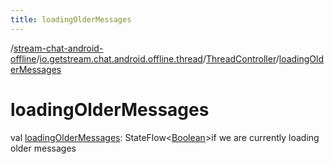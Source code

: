 ```yaml
---
title: loadingOlderMessages
---
```

/[stream-chat-android-offline](../../index.md)/[io.getstream.chat.android.offline.thread](../index.md)/[ThreadController](index.md)/[loadingOlderMessages](loadingOlderMessages.md)  
  
  
  
# loadingOlderMessages  
val [loadingOlderMessages](loadingOlderMessages.md): StateFlow&lt;[Boolean](https://kotlinlang.org/api/latest/jvm/stdlib/kotlin/-boolean/index.html)&gt;if we are currently loading older messages
